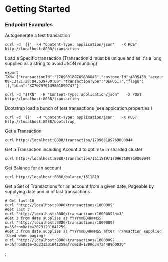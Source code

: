 # Getting Started

### Endpoint Examples

Autogenerate a test transaction

```
curl -d '{}'  -H "Content-Type: application/json"   -X POST http://localhost:8080/transaction
```

Load a Specific transaction (TransactionId must be unique and as it's a long supplied as a string to avoid JSON rounding)

```
export TXN='{"transactionId":"170963189769800046","customerId":4835458,"accountId":1611819,"reference":"","ammount":122.60,"transactionDate":"2016-08-13T21:28:04.639+00:00","transactionType":"DEPOSIT","flags":[],"iban":"XX707976139561090747"}'

curl -d "$TXN"  -H "Content-Type: application/json"   -X POST http://localhost:8080/transaction
```


Bootstrap load a bunch of test transactions (see appication.properties )

```
curl -d '{}'  -H "Content-Type: application/json"   -X POST http://localhost:8080/bootstrap
```



Get a Transaction

```
curl http://localhost:8080/transaction/170963189769800044
```

Get a Transaction including AcountId to optimse in sharded cluster


```
curl http://localhost:8080/transaction/1611819/170963189769800044
```

Get Balance for an account

```
curl http://localhost:8080/balance/1611819
```

Get a Set of Transactions for an account from a given date,
Pageable by supplying date and id of last transactions

```
# Get last 10
curl "http://localhost:8080/transactions/1000009"
#Get last 3
curl "http://localhost:8080/transactions/1000009?n=3"
#Get 3 from date supplies as YYYYmmDDHHMMSS
curl "http://localhost:8080/transactions/1000009?n=3&fromDate=20231201041259
#Get 3 from date supplies as YYYYmmDDHHMMSS after Transaction supplied (Used when paging)
curl "http://localhost:8080/transactions/1000009?n=3&fromDate=20231201041259&fromId=170963472448900030"
```

;